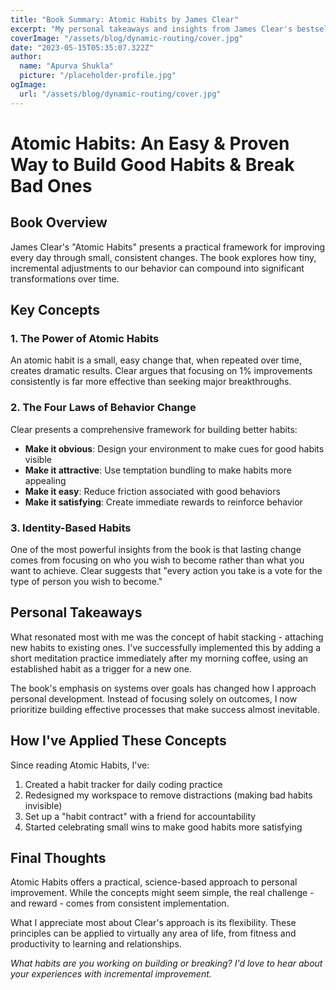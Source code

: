 ```yaml
---
title: "Book Summary: Atomic Habits by James Clear"
excerpt: "My personal takeaways and insights from James Clear's bestseller on how tiny changes can lead to remarkable results."
coverImage: "/assets/blog/dynamic-routing/cover.jpg"
date: "2023-05-15T05:35:07.322Z"
author:
  name: "Apurva Shukla"
  picture: "/placeholder-profile.jpg"
ogImage:
  url: "/assets/blog/dynamic-routing/cover.jpg"
---
```


# Atomic Habits: An Easy & Proven Way to Build Good Habits & Break Bad Ones

## Book Overview

James Clear's "Atomic Habits" presents a practical framework for improving every day through small, consistent changes. The book explores how tiny, incremental adjustments to our behavior can compound into significant transformations over time.

## Key Concepts

### 1. The Power of Atomic Habits

An atomic habit is a small, easy change that, when repeated over time, creates dramatic results. Clear argues that focusing on 1% improvements consistently is far more effective than seeking major breakthroughs.

### 2. The Four Laws of Behavior Change

Clear presents a comprehensive framework for building better habits:

- **Make it obvious**: Design your environment to make cues for good habits visible
- **Make it attractive**: Use temptation bundling to make habits more appealing
- **Make it easy**: Reduce friction associated with good behaviors
- **Make it satisfying**: Create immediate rewards to reinforce behavior

### 3. Identity-Based Habits

One of the most powerful insights from the book is that lasting change comes from focusing on who you wish to become rather than what you want to achieve. Clear suggests that "every action you take is a vote for the type of person you wish to become."

## Personal Takeaways

What resonated most with me was the concept of habit stacking - attaching new habits to existing ones. I've successfully implemented this by adding a short meditation practice immediately after my morning coffee, using an established habit as a trigger for a new one.

The book's emphasis on systems over goals has changed how I approach personal development. Instead of focusing solely on outcomes, I now prioritize building effective processes that make success almost inevitable.

## How I've Applied These Concepts

Since reading Atomic Habits, I've:

1. Created a habit tracker for daily coding practice
2. Redesigned my workspace to remove distractions (making bad habits invisible)
3. Set up a "habit contract" with a friend for accountability
4. Started celebrating small wins to make good habits more satisfying

## Final Thoughts

Atomic Habits offers a practical, science-based approach to personal improvement. While the concepts might seem simple, the real challenge - and reward - comes from consistent implementation.

What I appreciate most about Clear's approach is its flexibility. These principles can be applied to virtually any area of life, from fitness and productivity to learning and relationships.

*What habits are you working on building or breaking? I'd love to hear about your experiences with incremental improvement.* 